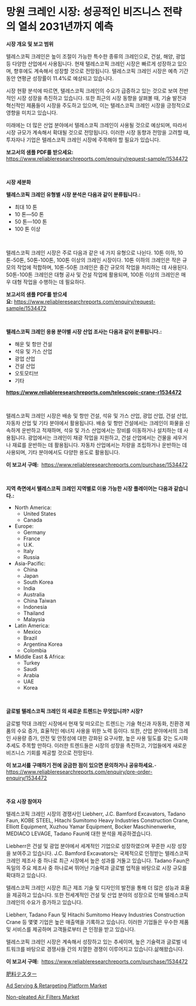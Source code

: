 <p><h1>망원 크레인 시장: 성공적인 비즈니스 전략의 열쇠 2031년까지 예측</h1></p><p><strong>시장 개요 및 보고 범위</strong></p>
<p><p>텔레스코픽 크레인은 높이 조절이 가능한 특수한 종류의 크레인으로, 건설, 해양, 광업 등 다양한 산업에서 사용됩니다. 현재 텔레스코픽 크레인 시장은 빠르게 성장하고 있으며, 향후에도 계속해서 성장할 것으로 전망됩니다. 텔레스코픽 크레인 시장은 예측 기간 동안 연평균 성장률이 11.4%로 예상되고 있습니다. </p><p>시장 현황 분석에 따르면, 텔레스코픽 크레인의 수요가 급증하고 있는 것으로 보여 전반적인 시장 성장을 촉진하고 있습니다. 또한 최근의 시장 동향을 살펴볼 때, 기술 발전과 혁신적인 제품들이 시장을 주도하고 있으며, 이는 텔레스코픽 크레인 시장을 긍정적으로 영향을 미치고 있습니다. </p><p>미래에는 더 많은 산업 분야에서 텔레스코픽 크레인이 사용될 것으로 예상되며, 따라서 시장 규모가 계속해서 확대될 것으로 전망됩니다. 이러한 시장 동향과 전망을 고려할 때, 투자자나 기업은 텔레스코픽 크레인 시장에 주목해야 할 필요가 있습니다.</p></p>
<p><strong>보고서의 샘플 PDF를 받으세요:</strong> <a href="https://www.reliableresearchreports.com/enquiry/request-sample/1534472">https://www.reliableresearchreports.com/enquiry/request-sample/1534472</a></p>
<p>&nbsp;</p>
<p><strong>시장 세분화</strong></p>
<p><strong>텔레스코픽 크레인 유형별 시장 분석은 다음과 같이 분류됩니다.:</strong></p>
<p><ul><li>최대 10 톤</li><li>10 톤—50 톤</li><li>50 톤—100 톤</li><li>100 톤 이상</li></ul></p>
<p>&nbsp;</p>
<p><p>텔레스코픽 크레인 시장은 주로 다음과 같은 네 가지 유형으로 나뉜다. 10톤 이하, 10톤-50톤, 50톤-100톤, 100톤 이상의 크레인 시장이다. 10톤 이하의 크레인은 작은 규모의 작업에 적합하며, 10톤-50톤 크레인은 중간 규모의 작업을 처리하는 데 사용된다. 50톤-100톤 크레인은 대형 공사 및 건설 작업에 활용되며, 100톤 이상의 크레인은 매우 대형 작업을 수행하는 데 필요하다.</p></p>
<p><strong>보고서의 샘플 PDF를 받으세요:</strong>&nbsp;<a href="https://www.reliableresearchreports.com/enquiry/request-sample/1534472">https://www.reliableresearchreports.com/enquiry/request-sample/1534472</a></p>
<p>&nbsp;</p>
<p><strong> 텔레스코픽 크레인 응용 분야별 시장 산업 조사는 다음과 같이 분류됩니다.:</strong></p>
<p><ul><li>해운 및 항만 건설</li><li>석유 및 가스 산업</li><li>광업 산업</li><li>건설 산업</li><li>오토모티브</li><li>기타</li></ul></p>
<p><strong><a href="https://www.reliableresearchreports.com/telescopic-crane-r1534472">https://www.reliableresearchreports.com/telescopic-crane-r1534472</a></strong></p>
<p>&nbsp;</p>
<p><p>텔레스코픽 크레인 시장은 배송 및 항만 건설, 석유 및 가스 산업, 광업 산업, 건설 산업, 자동차 산업 및 기타 분야에서 활용됩니다. 배송 및 항만 건설에서는 크레인이 화물을 신속하게 운반하고 적재하며, 석유 및 가스 산업에서는 장비를 이동하거나 설치하는 데 사용됩니다. 광업에서는 크레인이 채광 작업을 지원하고, 건설 산업에서는 건물을 세우거나 재료를 운반하는 데 활용됩니다. 자동차 산업에서는 차량을 조립하거나 운반하는 데 사용되며, 기타 분야에서도 다양한 용도로 활용됩니다.</p></p>
<p><strong>이 보고서 구매:</strong>&nbsp; <a href="https://www.reliableresearchreports.com/purchase/1534472">https://www.reliableresearchreports.com/purchase/1534472</a></p>
<p>&nbsp;</p>
<p><strong>지역 측면에서 텔레스코픽 크레인 지역별로 이용 가능한 시장 플레이어는 다음과 같습니다.:</strong></p>
<p><ul>
    <li>
        North America:
        <ul>
            <li>United States</li>
            <li>Canada</li>
        </ul>
    </li>
    <li>
        Europe:
        <ul>
            <li>Germany</li>
            <li>France</li>
            <li>U.K.</li>
            <li>Italy</li>
            <li>Russia</li>
        </ul>
    </li>
    <li>
        Asia-Pacific:
        <ul>
            <li>China</li>
            <li>Japan</li>
            <li>South Korea</li>
            <li>India</li>
            <li>Australia</li>
            <li>China Taiwan</li>
            <li>Indonesia</li>
            <li>Thailand</li>
            <li>Malaysia</li>
        </ul>
    </li>
    <li>
        Latin America:
        <ul>
            <li>Mexico</li>
            <li>Brazil</li>
            <li>Argentina Korea</li>
            <li>Colombia</li>
        </ul>
    </li>
    <li>
        Middle East & Africa:
        <ul>
            <li>Turkey</li>
            <li>Saudi</li>
            <li>Arabia</li>
            <li>UAE</li>
            <li>Korea</li>
        </ul>
    </li>
    </ul></p>
<p>&nbsp;</p>
<p><strong>글로벌 텔레스코픽 크레인 의 새로운 트렌드는 무엇입니까? 시장?</strong></p>
<p><p>글로벌 막대 크레인 시장에서 현재 및 떠오르는 트렌드는 기술 혁신과 자동화, 친환경 제품의 수요 증가, 효율적인 에너지 사용을 위한 노력 등이다. 또한, 산업 분야에서의 크레인 사용량 증가, 안전 및 안정성에 대한 강화된 요구사항, 높은 사용 밀도를 갖는 도시화 추세도 주목할 만하다. 이러한 트렌드들은 시장의 성장을 촉진하고, 기업들에게 새로운 비즈니스 기회를 제공할 것으로 전망된다.</p></p>
<p><strong>이 보고서를 구매하기 전에 궁금한 점이 있으면 문의하거나 공유하세요.</strong>- <a href="https://www.reliableresearchreports.com/enquiry/pre-order-enquiry/1534472">https://www.reliableresearchreports.com/enquiry/pre-order-enquiry/1534472</a></p>
<p>&nbsp;</p>
<p><strong>주요 시장 참여자</strong></p>
<p><p>텔레스코픽 크레인 시장의 경쟁사인 Liebherr, J.C. Bamford Excavators, Tadano Faun, KOBE STEEL, Hitachi Sumitomo Heavy Industries Construction Crane, Elliott Equipment, Xuzhou Yamar Equipment, Bocker Maschinenwerke, MEDIACO LEVAGE, Tadano Faun에 대한 분석을 제공하겠습니다.</p><p>Liebherr은 건설 및 광업 분야에서 세계적인 기업으로 성장하였으며 꾸준한 시장 성장을 보여주고 있습니다. J.C. Bamford Excavators는 국제적으로 인정받는 텔레스코픽 크레인 제조사 중 하나로 최근 시장에서 높은 성과를 거둘고 있습니다. Tadano Faun은 독일의 주요 제조사 중 하나로써 뛰어난 기술력과 글로벌 업적을 바탕으로 시장 규모를 확대하고 있습니다.</p><p>텔레스코픽 크레인 시장은 최근 제조 기술 및 디자인의 발전을 통해 더 많은 성능과 효율을 제공하고 있습니다. 또한 전세계적인 건설 및 산업 분야의 성장으로 인해 텔레스코픽 크레인의 수요가 증가하고 있습니다.</p><p>Liebherr, Tadano Faun 및 Hitachi Sumitomo Heavy Industries Construction Crane 등 몇몇 기업은 높은 매출액을 기록하고 있습니다. 이러한 기업들은 우수한 제품 및 서비스를 제공하며 고객들로부터 큰 인정을 받고 있습니다.</p><p>텔레스코픽 크레인 시장은 계속해서 성장하고 있는 추세이며, 높은 기술력과 글로벌 네트워크를 바탕으로 경쟁사들 간의 치열한 경쟁이 이루어지고 있습니다.삶해왔습니다.</p></p>
<p><strong>이 보고서 구매:</strong>&nbsp;&nbsp;<a href="https://www.reliableresearchreports.com/purchase/1534472">https://www.reliableresearchreports.com/purchase/1534472</a></p>
<p><p><a href="https://github.com/zoetazuur/Market-Research-Report-List-1/blob/main/458926019720.md">肥料テスター</a></p><p><a href="https://www.linkedin.com/pulse/ad-serving-amp-retargeting-platform-market-size-2024-2031-byjlc?trackingId=3C100BUR%2FRnSGf844bxscA%3D%3D">Ad Serving & Retargeting Platform Market</a></p><p><a href="https://www.linkedin.com/pulse/non-pleated-air-filters-market-size-furnishes-valuable-information-np48c?trackingId=AF7rOPPNFUkxBRpIY0NBvw%3D%3D">Non-pleated Air Filters Market</a></p></p>